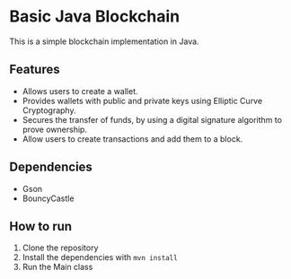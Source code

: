 # Basic Java Blockchain

This is a simple blockchain implementation in Java.

## Features

- Allows users to create a wallet.
- Provides wallets with public and private keys using Elliptic Curve Cryptography.
- Secures the transfer of funds, by using a digital signature algorithm to prove ownership.
- Allow users to create transactions and add them to a block.

## Dependencies

- Gson
- BouncyCastle

## How to run

1. Clone the repository
2. Install the dependencies with `mvn install`
3. Run the Main class